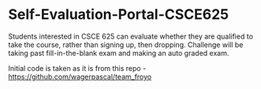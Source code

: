 # Self-Evaluation-Portal-CSCE625
Students interested in CSCE 625 can evaluate whether they are qualified to take the course, rather than signing up, then dropping. Challenge will be taking past fill-in-the-blank exam and making an auto graded exam.

Initial code is taken as it is from this repo - https://github.com/wagerpascal/team_froyo 
